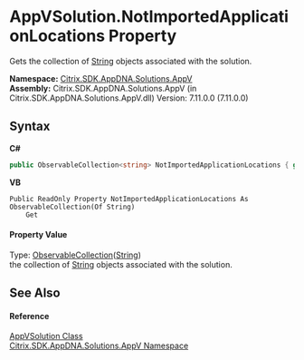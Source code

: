 # AppVSolution.NotImportedApplicationLocations Property 
 

Gets the collection of <a href="http://msdn2.microsoft.com/en-us/library/s1wwdcbf" target="_blank">String</a> objects associated with the solution.

**Namespace:**&nbsp;<a href="a638ea88-d709-bd82-5735-d58961438ce5">Citrix.SDK.AppDNA.Solutions.AppV</a><br />**Assembly:**&nbsp;Citrix.SDK.AppDNA.Solutions.AppV (in Citrix.SDK.AppDNA.Solutions.AppV.dll) Version: 7.11.0.0 (7.11.0.0)

## Syntax

**C#**
```csharp
public ObservableCollection<string> NotImportedApplicationLocations { get; }
```

**VB**
```vbnet
Public ReadOnly Property NotImportedApplicationLocations As ObservableCollection(Of String)
	Get
```


#### Property Value
Type: <a href="http://msdn2.microsoft.com/en-us/library/ms668604" target="_blank">ObservableCollection</a>(<a href="http://msdn2.microsoft.com/en-us/library/s1wwdcbf" target="_blank">String</a>)<br />the collection of <a href="http://msdn2.microsoft.com/en-us/library/s1wwdcbf" target="_blank">String</a> objects associated with the solution.

## See Also


#### Reference
<a href="d8488114-88aa-585b-c24c-ca05f94c160f">AppVSolution Class</a><br /><a href="a638ea88-d709-bd82-5735-d58961438ce5">Citrix.SDK.AppDNA.Solutions.AppV Namespace</a><br />